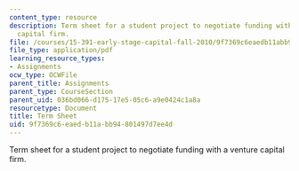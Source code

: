 ```yaml
---
content_type: resource
description: Term sheet for a student project to negotiate funding with a venture
  capital firm.
file: /courses/15-391-early-stage-capital-fall-2010/9f7369c6eaedb11abb94801497d7ee4d_MIT15_391F10_term_sheet.pdf
file_type: application/pdf
learning_resource_types:
- Assignments
ocw_type: OCWFile
parent_title: Assignments
parent_type: CourseSection
parent_uid: 036bd066-d175-17e5-05c6-a9e0424c1a8a
resourcetype: Document
title: Term Sheet
uid: 9f7369c6-eaed-b11a-bb94-801497d7ee4d
---
```

Term sheet for a student project to negotiate funding with a venture capital firm.

